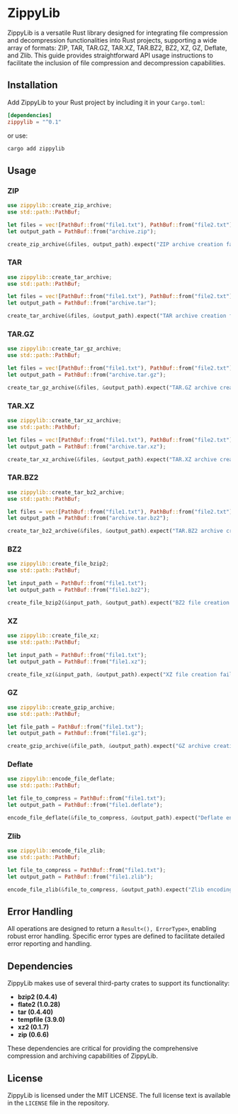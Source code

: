 # ZippyLib

ZippyLib is a versatile Rust library designed for integrating file compression and decompression functionalities into Rust projects, supporting a wide array of formats: ZIP, TAR, TAR.GZ, TAR.XZ, TAR.BZ2, BZ2, XZ, GZ, Deflate, and Zlib. This guide provides straightforward API usage instructions to facilitate the inclusion of file compression and decompression capabilities.

## Installation

Add ZippyLib to your Rust project by including it in your `Cargo.toml`:

```toml
[dependencies]
zippylib = "^0.1"
```

or use:

```bash
cargo add zippylib
```

## Usage

### ZIP

```rust
use zippylib::create_zip_archive;
use std::path::PathBuf;

let files = vec![PathBuf::from("file1.txt"), PathBuf::from("file2.txt")];
let output_path = PathBuf::from("archive.zip");

create_zip_archive(&files, output_path).expect("ZIP archive creation failed");
```

### TAR

```rust
use zippylib::create_tar_archive;
use std::path::PathBuf;

let files = vec![PathBuf::from("file1.txt"), PathBuf::from("file2.txt")];
let output_path = PathBuf::from("archive.tar");

create_tar_archive(&files, &output_path).expect("TAR archive creation failed");
```

### TAR.GZ

```rust
use zippylib::create_tar_gz_archive;
use std::path::PathBuf;

let files = vec![PathBuf::from("file1.txt"), PathBuf::from("file2.txt")];
let output_path = PathBuf::from("archive.tar.gz");

create_tar_gz_archive(&files, &output_path).expect("TAR.GZ archive creation failed");
```

### TAR.XZ

```rust
use zippylib::create_tar_xz_archive;
use std::path::PathBuf;

let files = vec![PathBuf::from("file1.txt"), PathBuf::from("file2.txt")];
let output_path = PathBuf::from("archive.tar.xz");

create_tar_xz_archive(&files, &output_path).expect("TAR.XZ archive creation failed");
```

### TAR.BZ2

```rust
use zippylib::create_tar_bz2_archive;
use std::path::PathBuf;

let files = vec![PathBuf::from("file1.txt"), PathBuf::from("file2.txt")];
let output_path = PathBuf::from("archive.tar.bz2");

create_tar_bz2_archive(&files, &output_path).expect("TAR.BZ2 archive creation failed");
```

### BZ2

```rust
use zippylib::create_file_bzip2;
use std::path::PathBuf;

let input_path = PathBuf::from("file1.txt");
let output_path = PathBuf::from("file1.bz2");

create_file_bzip2(&input_path, &output_path).expect("BZ2 file creation failed");
```

### XZ

```rust
use zippylib::create_file_xz;
use std::path::PathBuf;

let input_path = PathBuf::from("file1.txt");
let output_path = PathBuf::from("file1.xz");

create_file_xz(&input_path, &output_path).expect("XZ file creation failed");
```

### GZ

```rust
use zippylib::create_gzip_archive;
use std::path::PathBuf;

let file_path = PathBuf::from("file1.txt");
let output_path = PathBuf::from("file1.gz");

create_gzip_archive(&file_path, &output_path).expect("GZ archive creation failed");
```

### Deflate

```rust
use zippylib::encode_file_deflate;
use std::path::PathBuf;

let file_to_compress = PathBuf::from("file1.txt");
let output_path = PathBuf::from("file1.deflate");

encode_file_deflate(&file_to_compress, &output_path).expect("Deflate encoding failed");
```

### Zlib

```rust
use zippylib::encode_file_zlib;
use std::path::PathBuf;

let file_to_compress = PathBuf::from("file1.txt");
let output_path = PathBuf::from("file1.zlib");

encode_file_zlib(&file_to_compress, &output_path).expect("Zlib encoding failed");
```

## Error Handling

All operations are designed to return a `Result<(), ErrorType>`, enabling robust error handling. Specific error types are defined to facilitate detailed error reporting and handling.

## Dependencies

ZippyLib makes use of several third-party crates to support its functionality:

- **bzip2 (0.4.4)**
- **flate2 (1.0.28)**
- **tar (0.4.40)**
- **tempfile (3.9.0)**
- **xz2 (0.1.7)**
- **zip (0.6.6)**

These dependencies are critical for providing the comprehensive compression and archiving capabilities of ZippyLib.

## License

ZippyLib is licensed under the MIT LICENSE. The full license text is available in the `LICENSE` file in the repository.
